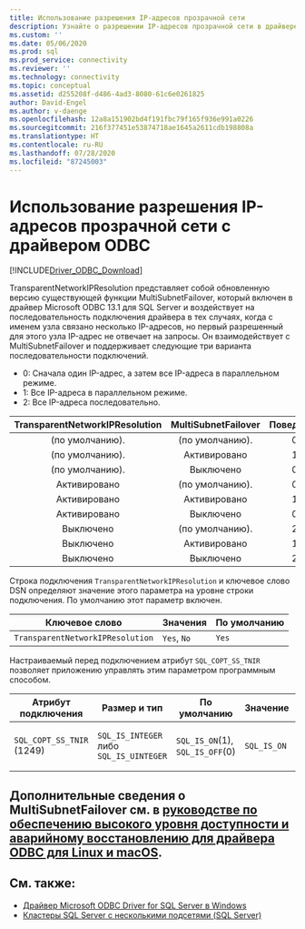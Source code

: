 ```yaml
---
title: Использование разрешения IP-адресов прозрачной сети
description: Узнайте о разрешении IP-адресов прозрачной сети в драйвере ODBC для SQL Server и о том, как это влияет на функцию MultiSubnetFailover.
ms.custom: ''
ms.date: 05/06/2020
ms.prod: sql
ms.prod_service: connectivity
ms.reviewer: ''
ms.technology: connectivity
ms.topic: conceptual
ms.assetid: d255208f-d486-4ad3-8080-61c6e0261825
author: David-Engel
ms.author: v-daenge
ms.openlocfilehash: 12a8a151902bd4f191fbc79f165f936e991a0226
ms.sourcegitcommit: 216f377451e53874718ae1645a2611cdb198808a
ms.translationtype: HT
ms.contentlocale: ru-RU
ms.lasthandoff: 07/28/2020
ms.locfileid: "87245003"
---
```

# <a name="using-transparent-network-ip-resolution-with-the-odbc-driver"></a>Использование разрешения IP-адресов прозрачной сети с драйвером ODBC
[!INCLUDE[Driver_ODBC_Download](../../includes/driver_odbc_download.md)]

TransparentNetworkIPResolution представляет собой обновленную версию существующей функции MultiSubnetFailover, который включен в драйвер Microsoft ODBC 13.1 для SQL Server и воздействует на последовательность подключения драйвера в тех случаях, когда с именем узла связано несколько IP-адресов, но первый разрешенный для этого узла IP-адрес не отвечает на запросы. Он взаимодействует с MultiSubnetFailover и поддерживает следующие три варианта последовательности подключений.

* 0: Сначала один IP-адрес, а затем все IP-адреса в параллельном режиме.
* 1: Все IP-адреса в параллельном режиме.
* 2: Все IP-адреса последовательно.

|TransparentNetworkIPResolution|MultiSubnetFailover|Поведение|
|:-:|:-:|:-:|
|(по умолчанию).|(по умолчанию).|0|
|(по умолчанию).|Активировано|1|
|(по умолчанию).|Выключено|0|
|Активировано|(по умолчанию).|0|
|Активировано|Активировано|1|
|Активировано|Выключено|0|
|Выключено|(по умолчанию).|2|
|Выключено|Активировано|1|
|Выключено|Выключено|2|

Строка подключения `TransparentNetworkIPResolution` и ключевое слово DSN определяют значение этого параметра на уровне строки подключения. По умолчанию этот параметр включен.

Ключевое слово|Значения|По умолчанию
-|-|-
`TransparentNetworkIPResolution`|`Yes`, `No`|`Yes`

Настраиваемый перед подключением атрибут `SQL_COPT_SS_TNIR` позволяет приложению управлять этим параметром программным способом.

Атрибут подключения|   Размер и тип|  По умолчанию| Значение| Описание
-|-|-|-|-
`SQL_COPT_SS_TNIR` (1249)| `SQL_IS_INTEGER` либо `SQL_IS_UINTEGER`| `SQL_IS_ON`(1), `SQL_IS_OFF`(0)|`SQL_IS_ON`|Разрешает или запрещает TNIR.

<a name="for-more-information-about-multisubnetfailover-see-odbc-driver-on-linux-and-macos---high-availability-and-disaster-recovery"></a>Дополнительные сведения о MultiSubnetFailover см. в [руководстве по обеспечению высокого уровня доступности и аварийному восстановлению для драйвера ODBC для Linux и macOS](linux-mac/odbc-driver-on-linux-support-for-high-availability-disaster-recovery.md).
--------------------------------------------------
## <a name="see-also"></a>См. также:  
* [Драйвер Microsoft ODBC Driver for SQL Server в Windows](windows/microsoft-odbc-driver-for-sql-server-on-windows.md)
* [Кластеры SQL Server с несколькими подсетями (SQL Server)](../../sql-server/failover-clusters/windows/sql-server-multi-subnet-clustering-sql-server.md)

